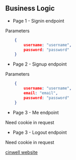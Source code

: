 ## Business Logic


* Page 1 - Signin endpoint

Parameters
```json
    {
        username: "username",
        password: "password"
    }
```

* Page 2 - Signup endpoint

Parameters
```json
    {
        username: "username",
        email: "email",
        password: "password"
    }
```

* Page 3 - Me endpoint

Need cookie in request

* Page 3 - Logout endpoint

Need cookie in request

[cinwell website](https://viewer.diagrams.net/?highlight=0000ff&edit=_blank&layers=1&nav=1#G15CQecd32x-sz8dIlu1ALUQAd9MCb311k ':include :type=iframe width=100% height=600px')